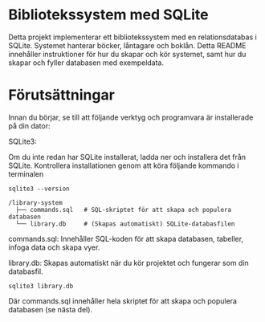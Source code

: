 # Bibliotekssystem med SQLite
Detta projekt implementerar ett bibliotekssystem med en relationsdatabas i SQLite. Systemet hanterar böcker, låntagare och boklån. Detta README innehåller instruktioner för hur du skapar och kör systemet, samt hur du skapar och fyller databasen med exempeldata.

# Förutsättningar
Innan du börjar, se till att följande verktyg och programvara är installerade på din dator:

SQLite3:

Om du inte redan har SQLite installerat, ladda ner och installera det från SQLite. Kontrollera installationen genom att köra följande kommando i terminalen

```
sqlite3 --version
```

```
/library-system
  ├── commands.sql   # SQL-skriptet för att skapa och populera databasen
  └── library.db     # (Skapas automatiskt) SQLite-databasfilen
```
commands.sql: Innehåller SQL-koden för att skapa databasen, tabeller, infoga data och skapa vyer.

library.db: Skapas automatiskt när du kör projektet och fungerar som din databasfil.

```
sqlite3 library.db
```
Där commands.sql innehåller hela skriptet för att skapa och populera databasen (se nästa del).
